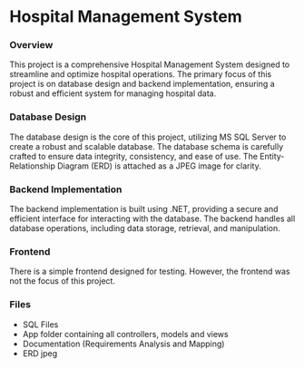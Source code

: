 # Hospital Management System

### Overview
This project is a comprehensive Hospital Management System designed to streamline and optimize hospital operations. The primary focus of this project is on database design and backend implementation, ensuring a robust and efficient system for managing hospital data.

### Database Design
The database design is the core of this project, utilizing MS SQL Server to create a robust and scalable database. The database schema is carefully crafted to ensure data integrity, consistency, and ease of use. The Entity-Relationship Diagram (ERD) is attached as a JPEG image for clarity.

### Backend Implementation
The backend implementation is built using .NET, providing a secure and efficient interface for interacting with the database. The backend handles all database operations, including data storage, retrieval, and manipulation.

### Frontend
There is a simple frontend designed for testing. However, the frontend was not the focus of this project. 

### Files
* SQL Files
* App folder containing all controllers, models and views
* Documentation (Requirements Analysis and Mapping)
* ERD jpeg
